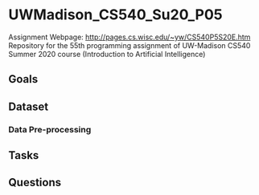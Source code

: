 # UWMadison_CS540_Su20_P05
Assignment Webpage: http://pages.cs.wisc.edu/~yw/CS540P5S20E.htm  
Repository for the 55th programming assignment of UW-Madison CS540 Summer 2020 course (Introduction to Artificial Intelligence)

## Goals

## Dataset
### Data Pre-processing

## Tasks

## Questions